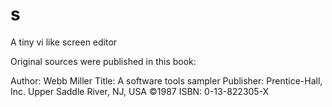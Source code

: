 # s
A tiny vi like screen editor

Original sources were published in this book:

Author:     Webb Miller
Title:      A software tools sampler
Publisher:  Prentice-Hall, Inc. Upper Saddle River, NJ, USA ©1987
ISBN:       0-13-822305-X
